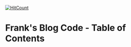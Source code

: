 [![HitCount](http://hits.dwyl.io/kenshin579/advenohpekr.svg)](http://hits.dwyl.io/kenshin579/advenohpekr)

# Frank's Blog Code - Table of Contents

